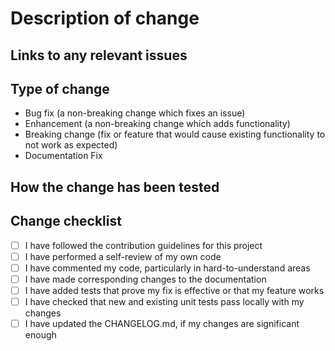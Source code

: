 # Description of change

<!-- Please write a summary of your changes and why you made them. -->

## Links to any relevant issues

<!-- Be sure to reference any related issues by adding `fixes issue #`. -->

## Type of change

<!-- Choose a type of change, and delete any options that are not relevant. -->

- Bug fix (a non-breaking change which fixes an issue)
- Enhancement (a non-breaking change which adds functionality)
- Breaking change (fix or feature that would cause existing functionality to not work as expected)
- Documentation Fix

## How the change has been tested

<!-- Describe the tests that you ran to verify your changes. -->

<!-- Make sure to provide instructions for the maintainer as well as any relevant configurations. -->

## Change checklist

<!-- Tick the boxes that are relevant to your changes, and delete any items that are not. -->

- [ ] I have followed the contribution guidelines for this project
- [ ] I have performed a self-review of my own code
- [ ] I have commented my code, particularly in hard-to-understand areas
- [ ] I have made corresponding changes to the documentation
- [ ] I have added tests that prove my fix is effective or that my feature works
- [ ] I have checked that new and existing unit tests pass locally with my changes
- [ ] I have updated the CHANGELOG.md, if my changes are significant enough